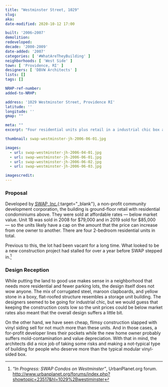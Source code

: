 ```yaml
---
title: "Westminster Street, 1029"
slug: 
aka: 
date-modified: 2020-10-12 17:00

built: '2006–2007'
demolition: 
redeveloped: 
decade: '2000-2009'
date-added: '2007'
categories: [ '#WhatAreTheyBuilding' ]
neighborhoods: [ 'West Side' ]
town: [ 'Providence, RI' ]
designers: [ 'DBVW Architects' ]
lists: []
tags: []

NRHP-ref-number:
added-to-NRHP:

address: '1029 Westminster Street, Providence RI'
latitude: ''
longitude: ''
gmap: ""

meta: ""
excerpt: "Four residential units plus retail in a industrial chic box added density to the West Side in 2007."

thumbnail: swap-westminster-jh-2006-06-01.jpg

images:
  - url: swap-westminster-jh-2006-04-01.jpg
  - url: swap-westminster-jh-2006-06-01.jpg
  - url: swap-westminster-jh-2006-06-02.jpg
  - url: swap-westminster-jh-2006-06-03.jpg

imagescredit: 
---
```


### Proposal

Developed by [<abbr title="Stop Wasting Abandoned Property">SWAP, Inc.</abbr>](//swapinc.org){:target="_blank"}, a non-profit community development corporation, the building is ground-floor retail with residential condominiums above. They were sold at affordable rates — below market value. Unit 1B was sold in 2008 for $79,000 and in 2019 sold for $85,000 — so the units likely have a cap on the amount that the price can increase from one owner to another. There are four 2-bedroom residential units in total. 

Previous to this, the lot had been vacant for a long time. What looked to be a new construction project had stalled for over a year before SWAP stepped in.[^1]

[^1]:  _“In Progress: SWAP Condos on Westminster”_, UrbanPlanet.org forum. http://www.urbanplanet.org/forums/index.php?showtopic=23517&hl=1029%2Bwestiminster


### Design Reception

While putting the land to good use makes sense in a neighborhood that needs more residential and fewer parking lots, the design itself does not wow anyone. The mix of corrugated steel, maroon clapboards, and yellow stone in a boxy, flat-roofed structure resembles a storage unit building. The designers seemed to be going for industrial chic, but we would guess that keeping the construction costs low so the unit prices could be below market rates also meant that the overall design suffers a little bit. 

On the other hand, we have seen cheap, flimsy construction slapped with vinyl siding sell for not much more than these units. And in those cases, a for-profit developer lines their pockets while the new home owner probably suffers mold-contamination and value depreciation. With that in mind, the architects did a nice job of taking some risks and making a not-typical type of building for people who deserve more than the typical modular vinyl-sided box.
